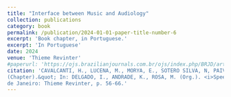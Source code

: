 ```yaml
---
title: "Interface between Music and Audiology"
collection: publications
category: book
permalink: /publication/2024-01-01-paper-title-number-6
excerpt: 'Book chapter, in Portuguese.'
excerpt: 'In Portuguese'
date: 2024
venue: 'Thieme Revinter'
#paperurl: 'https://ojs.brazilianjournals.com.br/ojs/index.php/BRJD/article/view/54617'
citation: 'CAVALCANTI, H., LUCENA, M., MORYA, E., SOTERO SILVA, N, PAIVA, S. (2024) &quot;Interface between Music and Audiology
(Chapter).&quot; In: DELGADO, I., ANDRADE, K., ROSA, M. (Org.). <i>Speech therapy intervention in Audiology and Language.</i> 1ed.Rio
de Janeiro: Thieme Revinter, p. 56-66.'
---
```


